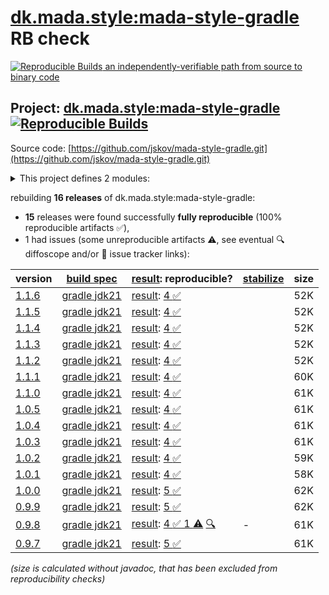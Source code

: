 [dk.mada.style:mada-style-gradle](https://central.sonatype.com/artifact/dk.mada.style/mada-style-gradle/versions) RB check
=======

[![Reproducible Builds](https://reproducible-builds.org/images/logos/rb.svg) an independently-verifiable path from source to binary code](https://reproducible-builds.org/)

## Project: [dk.mada.style:mada-style-gradle](https://central.sonatype.com/artifact/dk.mada.style/mada-style-gradle/versions) [![Reproducible Builds](https://img.shields.io/endpoint?url=https://raw.githubusercontent.com/jvm-repo-rebuild/reproducible-central/master/content/dk/mada/style/mada-style-gradle/badge.json)](https://github.com/jvm-repo-rebuild/reproducible-central/blob/master/content/dk/mada/style/mada-style-gradle/README.md)

Source code: [https://github.com/jskov/mada-style-gradle.git](https://github.com/jskov/mada-style-gradle.git)

<details><summary>This project defines 2 modules:</summary>

* [dk.mada.style:dk.mada.style.gradle.plugin](https://central.sonatype.com/artifact/dk.mada.style/dk.mada.style.gradle.plugin/overview)
* [dk.mada.style:mada-style-gradle](https://central.sonatype.com/artifact/dk.mada.style/mada-style-gradle/overview)
</details>

rebuilding **16 releases** of dk.mada.style:mada-style-gradle:
- **15** releases were found successfully **fully reproducible** (100% reproducible artifacts :white_check_mark:),
- 1 had issues (some unreproducible artifacts :warning:, see eventual :mag: diffoscope and/or :memo: issue tracker links):

| version | [build spec](/BUILDSPEC.md) | [result](https://reproducible-builds.org/docs/jvm/): reproducible? | [stabilize](https://github.com/google/oss-rebuild/blob/main/cmd/stabilize/README.md) | size |
| -- | --------- | ------ | ------ | -- |
| [1.1.6](https://central.sonatype.com/artifact/dk.mada.style/mada-style-gradle/1.1.6/pom) | [gradle jdk21](mada-style-gradle-1.1.6.buildspec) | [result](mada-style-gradle-1.1.6.buildinfo): [4 :white_check_mark: ](mada-style-gradle-1.1.6.buildcompare) | | 52K |
| [1.1.5](https://central.sonatype.com/artifact/dk.mada.style/mada-style-gradle/1.1.5/pom) | [gradle jdk21](mada-style-gradle-1.1.5.buildspec) | [result](mada-style-gradle-1.1.5.buildinfo): [4 :white_check_mark: ](mada-style-gradle-1.1.5.buildcompare) | | 52K |
| [1.1.4](https://central.sonatype.com/artifact/dk.mada.style/mada-style-gradle/1.1.4/pom) | [gradle jdk21](mada-style-gradle-1.1.4.buildspec) | [result](mada-style-gradle-1.1.4.buildinfo): [4 :white_check_mark: ](mada-style-gradle-1.1.4.buildcompare) | | 52K |
| [1.1.3](https://central.sonatype.com/artifact/dk.mada.style/mada-style-gradle/1.1.3/pom) | [gradle jdk21](mada-style-gradle-1.1.3.buildspec) | [result](mada-style-gradle-1.1.3.buildinfo): [4 :white_check_mark: ](mada-style-gradle-1.1.3.buildcompare) | | 52K |
| [1.1.2](https://central.sonatype.com/artifact/dk.mada.style/mada-style-gradle/1.1.2/pom) | [gradle jdk21](mada-style-gradle-1.1.2.buildspec) | [result](mada-style-gradle-1.1.2.buildinfo): [4 :white_check_mark: ](mada-style-gradle-1.1.2.buildcompare) | | 52K |
| [1.1.1](https://central.sonatype.com/artifact/dk.mada.style/mada-style-gradle/1.1.1/pom) | [gradle jdk21](mada-style-gradle-1.1.1.buildspec) | [result](mada-style-gradle-1.1.1.buildinfo): [4 :white_check_mark: ](mada-style-gradle-1.1.1.buildcompare) | | 60K |
| [1.1.0](https://central.sonatype.com/artifact/dk.mada.style/mada-style-gradle/1.1.0/pom) | [gradle jdk21](mada-style-gradle-1.1.0.buildspec) | [result](mada-style-gradle-1.1.0.buildinfo): [4 :white_check_mark: ](mada-style-gradle-1.1.0.buildcompare) | | 61K |
| [1.0.5](https://central.sonatype.com/artifact/dk.mada.style/mada-style-gradle/1.0.5/pom) | [gradle jdk21](mada-style-gradle-1.0.5.buildspec) | [result](mada-style-gradle-1.0.5.buildinfo): [4 :white_check_mark: ](mada-style-gradle-1.0.5.buildcompare) | | 61K |
| [1.0.4](https://central.sonatype.com/artifact/dk.mada.style/mada-style-gradle/1.0.4/pom) | [gradle jdk21](mada-style-gradle-1.0.4.buildspec) | [result](mada-style-gradle-1.0.4.buildinfo): [4 :white_check_mark: ](mada-style-gradle-1.0.4.buildcompare) | | 61K |
| [1.0.3](https://central.sonatype.com/artifact/dk.mada.style/mada-style-gradle/1.0.3/pom) | [gradle jdk21](mada-style-gradle-1.0.3.buildspec) | [result](mada-style-gradle-1.0.3.buildinfo): [4 :white_check_mark: ](mada-style-gradle-1.0.3.buildcompare) | | 61K |
| [1.0.2](https://central.sonatype.com/artifact/dk.mada.style/mada-style-gradle/1.0.2/pom) | [gradle jdk21](mada-style-gradle-1.0.2.buildspec) | [result](mada-style-gradle-1.0.2.buildinfo): [4 :white_check_mark: ](mada-style-gradle-1.0.2.buildcompare) | | 59K |
| [1.0.1](https://central.sonatype.com/artifact/dk.mada.style/mada-style-gradle/1.0.1/pom) | [gradle jdk21](mada-style-gradle-1.0.1.buildspec) | [result](mada-style-gradle-1.0.1.buildinfo): [4 :white_check_mark: ](mada-style-gradle-1.0.1.buildcompare) | | 58K |
| [1.0.0](https://central.sonatype.com/artifact/dk.mada.style/mada-style-gradle/1.0.0/pom) | [gradle jdk21](mada-style-gradle-1.0.0.buildspec) | [result](mada-style-gradle-1.0.0.buildinfo): [5 :white_check_mark: ](mada-style-gradle-1.0.0.buildcompare) | | 62K |
| [0.9.9](https://central.sonatype.com/artifact/dk.mada.style/mada-style-gradle/0.9.9/pom) | [gradle jdk21](mada-style-gradle-0.9.9.buildspec) | [result](mada-style-gradle-0.9.9.buildinfo): [5 :white_check_mark: ](mada-style-gradle-0.9.9.buildcompare) | | 62K |
| [0.9.8](https://central.sonatype.com/artifact/dk.mada.style/mada-style-gradle/0.9.8/pom) | [gradle jdk21](mada-style-gradle-0.9.8.buildspec) | [result](mada-style-gradle-0.9.8.buildinfo): [4 :white_check_mark:  1 :warning:](mada-style-gradle-0.9.8.buildcompare) [:mag:](mada-style-gradle-0.9.8.diffoscope) | - | 61K |
| [0.9.7](https://central.sonatype.com/artifact/dk.mada.style/mada-style-gradle/0.9.7/pom) | [gradle jdk21](mada-style-gradle-0.9.7.buildspec) | [result](mada-style-gradle-0.9.7.buildinfo): [5 :white_check_mark: ](mada-style-gradle-0.9.7.buildcompare) | | 61K |

<i>(size is calculated without javadoc, that has been excluded from reproducibility checks)</i>
